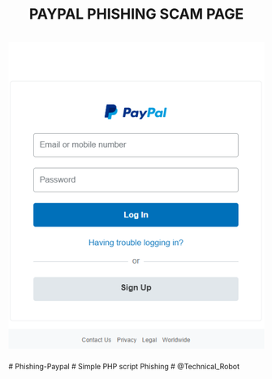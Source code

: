 <h1 align="center"> PAYPAL PHISHING SCAM PAGE </h1>
<h1 align="center"><img src="Website-Phishing.png" > </h1>
# Phishing-Paypal
# Simple PHP script Phishing
# @Technical_Robot